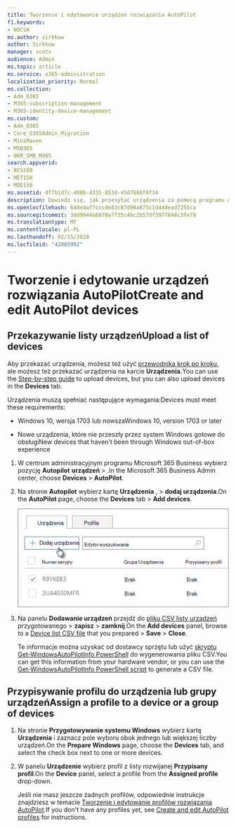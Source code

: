 ```yaml
---
title: Tworzenie i edytowanie urządzeń rozwiązania AutoPilot
f1.keywords:
- NOCSH
ms.author: sirkkuw
author: Sirkkuw
manager: scotv
audience: Admin
ms.topic: article
ms.service: o365-administration
localization_priority: Normal
ms.collection:
- Adm_O365
- M365-subscription-management
- M365-identity-device-management
ms.custom:
- Adm_O365
- Core_O365Admin_Migration
- MiniMaven
- MSB365
- OKR_SMB_M365
search.appverid:
- BCS160
- MET150
- MOE150
ms.assetid: 0f7b1d7c-4086-4331-8534-45d7886f9f34
description: Dowiedz się, jak przesyłać urządzenia za pomocą programu AutoPilot w usłudze Microsoft 365 Business. Profil można przypisać do urządzenia lub grupy urządzeń.
ms.openlocfilehash: 640e4af7cccde83c87d90a875c1d44dead7255ca
ms.sourcegitcommit: 3dd9944a6070a7f35c4bc2b57df397f844c3fe79
ms.translationtype: MT
ms.contentlocale: pl-PL
ms.lasthandoff: 02/15/2020
ms.locfileid: "42065992"
---
```

# <a name="create-and-edit-autopilot-devices"></a><span data-ttu-id="94a7b-104">Tworzenie i edytowanie urządzeń rozwiązania AutoPilot</span><span class="sxs-lookup"><span data-stu-id="94a7b-104">Create and edit AutoPilot devices</span></span>

## <a name="upload-a-list-of-devices"></a><span data-ttu-id="94a7b-105">Przekazywanie listy urządzeń</span><span class="sxs-lookup"><span data-stu-id="94a7b-105">Upload a list of devices</span></span>

<span data-ttu-id="94a7b-106">Aby przekazać urządzenia, możesz też użyć [przewodnika krok po kroku,](add-autopilot-devices-and-profile.md) ale możesz też przekazać urządzenia na karcie **Urządzenia.**</span><span class="sxs-lookup"><span data-stu-id="94a7b-106">You can use the [Step-by-step guide](add-autopilot-devices-and-profile.md) to upload devices, but you can also upload devices in the **Devices** tab.</span></span> 
  
<span data-ttu-id="94a7b-107">Urządzenia muszą spełniać następujące wymagania:</span><span class="sxs-lookup"><span data-stu-id="94a7b-107">Devices must meet these requirements:</span></span>
  
- <span data-ttu-id="94a7b-108">Windows 10, wersja 1703 lub nowsza</span><span class="sxs-lookup"><span data-stu-id="94a7b-108">Windows 10, version 1703 or later</span></span>
    
- <span data-ttu-id="94a7b-109">Nowe urządzenia, które nie przeszły przez system Windows gotowe do obsługi</span><span class="sxs-lookup"><span data-stu-id="94a7b-109">New devices that haven't been through Windows out-of-box experience</span></span>

1. <span data-ttu-id="94a7b-110">W centrum administracyjnym programu Microsoft 365 Business wybierz pozycję **Autopilot** **urządzeń** \> .</span><span class="sxs-lookup"><span data-stu-id="94a7b-110">In the Microsoft 365 Business Admin center, choose **Devices** \> **AutoPilot**.</span></span>
  
2. <span data-ttu-id="94a7b-111">Na stronie **Autopilot** wybierz kartę **Urządzenia** , \> **dodaj urządzenia**.</span><span class="sxs-lookup"><span data-stu-id="94a7b-111">On the **AutoPilot** page, choose the **Devices** tab \> **Add devices**.</span></span>
    
    ![In the Devices tab, choose Add devices.](../media/6ba81e22-c873-40ad-8a72-ce64d15ea6ba.png)
  
3. <span data-ttu-id="94a7b-113">Na panelu **Dodawanie urządzeń** przejdź do [pliku CSV listy urządzeń](https://support.office.com/article/932e3676-2491-49f0-9177-d893d2f5276e) przygotowanego \> **zapisz** \> **zamknij**.</span><span class="sxs-lookup"><span data-stu-id="94a7b-113">On the **Add devices** panel, browse to a [Device list CSV file](https://support.office.com/article/932e3676-2491-49f0-9177-d893d2f5276e) that you prepared \> **Save** \> **Close**.</span></span>
    
    <span data-ttu-id="94a7b-114">Te informacje można uzyskać od dostawcy sprzętu lub użyć [skryptu Get-WindowsAutoPilotInfo PowerShell](https://www.powershellgallery.com/packages/Get-WindowsAutoPilotInfo) do wygenerowania pliku CSV.</span><span class="sxs-lookup"><span data-stu-id="94a7b-114">You can get this information from your hardware vendor, or you can use the [Get-WindowsAutoPilotInfo PowerShell script](https://www.powershellgallery.com/packages/Get-WindowsAutoPilotInfo) to generate a CSV file.</span></span> 
    
## <a name="assign-a-profile-to-a-device-or-a-group-of-devices"></a><span data-ttu-id="94a7b-115">Przypisywanie profilu do urządzenia lub grupy urządzeń</span><span class="sxs-lookup"><span data-stu-id="94a7b-115">Assign a profile to a device or a group of devices</span></span>

1. <span data-ttu-id="94a7b-116">Na stronie **Przygotowywanie systemu Windows** wybierz kartę **Urządzenia** i zaznacz pole wyboru obok jednego lub większej liczby urządzeń.</span><span class="sxs-lookup"><span data-stu-id="94a7b-116">On the **Prepare Windows** page, choose the **Devices** tab, and select the check box next to one or more devices.</span></span> 
    
2. <span data-ttu-id="94a7b-117">W panelu **Urządzenie** wybierz profil z listy rozwijanej **Przypisany profil**.</span><span class="sxs-lookup"><span data-stu-id="94a7b-117">On the **Device** panel, select a profile from the **Assigned profile** drop-down.</span></span> 
    
    <span data-ttu-id="94a7b-118">Jeśli nie masz jeszcze żadnych profilów, odpowiednie instrukcje znajdziesz w temacie [Tworzenie i edytowanie profilów rozwiązania AutoPilot](create-and-edit-autopilot-profiles.md).</span><span class="sxs-lookup"><span data-stu-id="94a7b-118">If you don't have any profiles yet, see [Create and edit AutoPilot profiles](create-and-edit-autopilot-profiles.md) for instructions.</span></span> 
    
